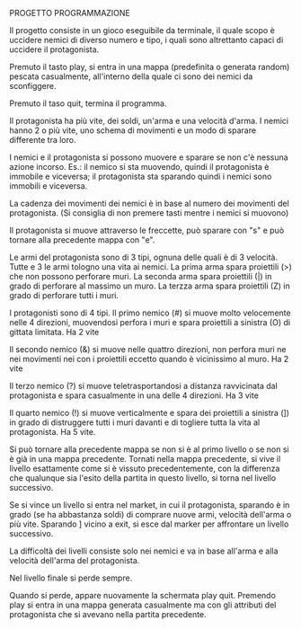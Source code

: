 PROGETTO PROGRAMMAZIONE

Il progetto consiste in un gioco eseguibile da terminale, il quale scopo è uccidere nemici di diverso numero
e tipo, i quali sono altrettanto capaci di uccidere il protagonista.

Premuto il tasto play, si entra in una mappa (predefinita o generata random) pescata casualmente, all'interno
della quale ci sono dei nemici da sconfiggere.

Premuto il taso quit, termina il programma.

Il protagonista ha più vite, dei soldi, un'arma e una velocità d'arma.
I nemici hanno 2 o più vite, uno schema di movimenti e un modo di sparare differente tra loro.

I nemici e il protagonista si possono muovere e sparare se non c'è nessuna azione incorso.
Es.: il nemico si sta muovendo, quindi il protagonista è immobile e viceversa; il protagonista
sta sparando quindi i nemici sono immobili e viceversa.

La cadenza dei movimenti dei nemici è in base al numero dei movimenti del protagonista.
(Si consiglia di non premere tasti mentre i nemici si muovono)

Il protagonista si muove attraverso le freccette, può sparare con "s" e può tornare alla precedente mappa
con "e".

Le armi del protagonista sono di 3 tipi, ognuna delle quali è di 3 velocità.
Tutte e 3 le armi tologno una vita ai nemici.
La prima arma spara proiettili (>) che non possono perforare muri.
La seconda arma spara proiettili (|) in grado di perforare al massimo un muro.
La terzza arma spara proiettili (Z) in grado di perforare tutti i muri.

I protagonisti sono di 4 tipi.
Il primo nemico (#) si muove molto velocemente nelle 4 direzioni, muovendosi perfora i muri e spara proiettili a sinistra (O) 
di gittata limitata. Ha 2 vite

Il secondo nemico (&) si muove nelle quattro direzioni, non perfora muri ne nei movimenti nei con i proiettili eccetto
quando è vicinissimo al muro. Ha 2 vite

Il terzo nemico (?) si muove teletrasportandosi a distanza ravvicinata dal protagonista e spara casualmente in una delle 4
direzioni. Ha 3 vite

Il quarto nemico (!) si muove verticalmente e spara dei proiettili a sinistra (]) in grado di distruggere tutti i 
muri davanti e di togliere tutta la vita al protagonista. Ha 5 vite.

Si può tornare alla precedente mappa se non si è al primo livello o se non si è già in una mappa precedente.
Tornati nella mappa precedente, si vive il livello esattamente come si è vissuto precedentemente, con la differenza che 
qualunque sia l'esito della partita in questo livello, si torna nel livello successivo.

Se si vince un livello si entra nel market, in cui il protagonista, sparando è in grado (se ha abbastanza soldi) di comprare
nuove armi, velocità dell'arma o più vite. Sparando ] vicino a exit, si esce dal marker per affrontare un livello successivo.

La difficoltà dei livelli consiste solo nei nemici e va in base all'arma e alla velocità dell'arma del protagonista.

Nel livello finale si perde sempre.

Quando si perde, appare nuovamente la schermata play quit. Premendo play si entra in una mappa generata casualmente ma con gli
attributi del protagonista che si avevano nella partita precedente.


